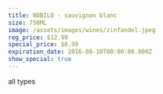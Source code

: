 ```yaml
---
title: NOBILO - sauvignon blanc
size: 750ML
image: /assets/images/wines/zinfandel.jpeg
reg_price: $12.99
special_price: $8.99
expiration_date: 2016-08-10T00:00:00.000Z
show_special: true
---
```



all types